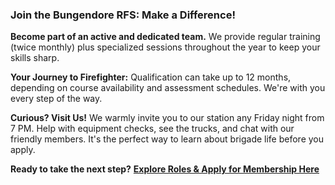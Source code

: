 ### Join the Bungendore RFS: Make a Difference!

**Become part of an active and dedicated team.** We provide regular training (twice monthly) plus specialized sessions throughout the year to keep your skills sharp.

**Your Journey to Firefighter:** Qualification can take up to 12 months, depending on course availability and assessment schedules. We're with you every step of the way.

**Curious? Visit Us!**
We warmly invite you to our station any Friday night from 7 PM. Help with equipment checks, see the trucks, and chat with our friendly members. It's the perfect way to learn about brigade life before you apply.

**Ready to take the next step?**
[**Explore Roles & Apply for Membership Here**](https://nswrfsprod.service-now.com/rfsembr?id=embr_rfs_role_explorer)